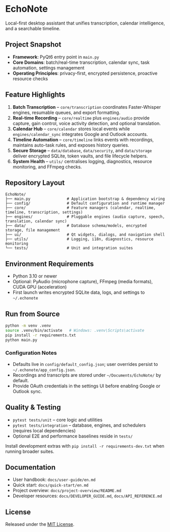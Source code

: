 # EchoNote

Local-first desktop assistant that unifies transcription, calendar intelligence, and a searchable timeline.

## Project Snapshot
- **Framework**: PyQt6 entry point in `main.py`
- **Core Domains**: batch/real-time transcription, calendar sync, task automation, settings management
- **Operating Principles**: privacy-first, encrypted persistence, proactive resource checks

## Feature Highlights
1. **Batch Transcription** – `core/transcription` coordinates Faster-Whisper engines, resumable queues, and export formatting.
2. **Real-time Recording** – `core/realtime` plus `engines/audio` provide capture, gain control, voice activity detection, and optional translation.
3. **Calendar Hub** – `core/calendar` stores local events while `engines/calendar_sync` integrates Google and Outlook accounts.
4. **Timeline Automation** – `core/timeline` links events with recordings, maintains auto-task rules, and exposes history queries.
5. **Secure Storage** – `data/database`, `data/security`, and `data/storage` deliver encrypted SQLite, token vaults, and file lifecycle helpers.
6. **System Health** – `utils/` centralises logging, diagnostics, resource monitoring, and FFmpeg checks.

## Repository Layout
```
EchoNote/
├── main.py                # Application bootstrap & dependency wiring
├── config/                # Default configuration and runtime manager
├── core/                  # Feature managers (calendar, realtime, timeline, transcription, settings)
├── engines/               # Pluggable engines (audio capture, speech, translation, calendar sync)
├── data/                  # Database schema/models, encrypted storage, file management
├── ui/                    # Qt widgets, dialogs, and navigation shell
├── utils/                 # Logging, i18n, diagnostics, resource monitoring
└── tests/                 # Unit and integration suites
```

## Environment Requirements
- Python 3.10 or newer
- Optional: PyAudio (microphone capture), FFmpeg (media formats), CUDA GPU (acceleration)
- First launch writes encrypted SQLite data, logs, and settings to `~/.echonote`

## Run from Source
```bash
python -m venv .venv
source .venv/bin/activate   # Windows: .venv\Scripts\activate
pip install -r requirements.txt
python main.py
```

### Configuration Notes
- Defaults live in `config/default_config.json`; user overrides persist to `~/.echonote/app_config.json`.
- Recordings and transcripts are stored under `~/Documents/EchoNote/` by default.
- Provide OAuth credentials in the settings UI before enabling Google or Outlook sync.

## Quality & Testing
- `pytest tests/unit` – core logic and utilities
- `pytest tests/integration` – database, engines, and schedulers (requires local dependencies)
- Optional E2E and performance baselines reside in `tests/`

Install development extras with `pip install -r requirements-dev.txt` when running broader suites.

## Documentation
- User handbook: `docs/user-guide/en.md`
- Quick start: `docs/quick-start/en.md`
- Project overview: `docs/project-overview/README.md`
- Developer resources: `docs/DEVELOPER_GUIDE.md`, `docs/API_REFERENCE.md`

## License
Released under the [MIT License](LICENSE).
